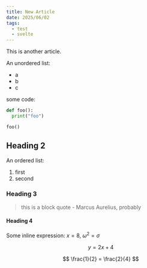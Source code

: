```yaml
---
title: New Article
date: 2025/06/02
tags:
  - test
  - svelte
---
```


This is another article.

An unordered list:

- a
- b
- c

some code:

```python
def foo():
  print("foo")

foo()
```

## Heading 2

An ordered list:

1. first
2. second

### Heading 3

> this is a block quote - Marcus Aurelius, probably

#### Heading 4

Some inline expression: $x = 8$, $\omega^2 = \sigma$

$$
y = 2x + 4
$$

$$
\frac{1}{2} = \frac{2}{4}
$$
